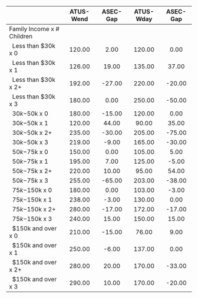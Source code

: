 
|                      |    ATUS-Wend |     ASEC-Gap |    ATUS-Wday |     ASEC-Gap |
| -------------------- | :----------: | :----------: | :----------: | :----------: |
| Family Income x # Children |              |              |              |              |
| &nbsp;&nbsp;Less than $30k x 0 |       120.00 |         2.00 |       120.00 |         0.00 |
| &nbsp;&nbsp;Less than $30k x 1 |       126.00 |        19.00 |       135.00 |        37.00 |
| &nbsp;&nbsp;Less than $30k x 2+ |       192.00 |       -27.00 |       220.00 |       -20.00 |
| &nbsp;&nbsp;Less than $30k x 3 |       180.00 |         0.00 |       250.00 |       -50.00 |
| &nbsp;&nbsp;$30k-$50k x 0 |       180.00 |       -15.00 |       120.00 |         0.00 |
| &nbsp;&nbsp;$30k-$50k x 1 |       120.00 |        44.00 |        90.00 |        35.00 |
| &nbsp;&nbsp;$30k-$50k x 2+ |       235.00 |       -30.00 |       205.00 |       -75.00 |
| &nbsp;&nbsp;$30k-$50k x 3 |       219.00 |        -9.00 |       165.00 |       -30.00 |
| &nbsp;&nbsp;$50k-$75k x 0 |       150.00 |         0.00 |       105.00 |         5.00 |
| &nbsp;&nbsp;$50k-$75k x 1 |       195.00 |         7.00 |       125.00 |        -5.00 |
| &nbsp;&nbsp;$50k-$75k x 2+ |       220.00 |        10.00 |        95.00 |        54.00 |
| &nbsp;&nbsp;$50k-$75k x 3 |       255.00 |       -65.00 |       203.00 |       -38.00 |
| &nbsp;&nbsp;$75k-$150k x 0 |       180.00 |         0.00 |       103.00 |        -3.00 |
| &nbsp;&nbsp;$75k-$150k x 1 |       238.00 |        -3.00 |       130.00 |         0.00 |
| &nbsp;&nbsp;$75k-$150k x 2+ |       280.00 |       -17.00 |       172.00 |       -17.00 |
| &nbsp;&nbsp;$75k-$150k x 3 |       240.00 |        15.00 |       150.00 |        15.00 |
| &nbsp;&nbsp;$150k and over x 0 |       210.00 |       -15.00 |        76.00 |         9.00 |
| &nbsp;&nbsp;$150k and over x 1 |       250.00 |        -6.00 |       137.00 |         0.00 |
| &nbsp;&nbsp;$150k and over x 2+ |       280.00 |        20.00 |       170.00 |       -33.00 |
| &nbsp;&nbsp;$150k and over x 3 |       290.00 |        10.00 |       170.00 |       -20.00 |

